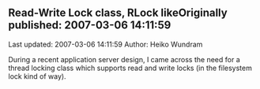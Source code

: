 ## Read-Write Lock class, RLock likeOriginally published: 2007-03-06 14:11:59 
Last updated: 2007-03-06 14:11:59 
Author: Heiko Wundram 
 
During a recent application server design, I came across the need for a thread locking class which supports read and write locks (in the filesystem lock kind of way).